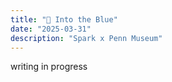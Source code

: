 ```yaml
---
title: "🤖 Into the Blue"
date: "2025-03-31"
description: "Spark x Penn Museum"
---
```


writing in progress